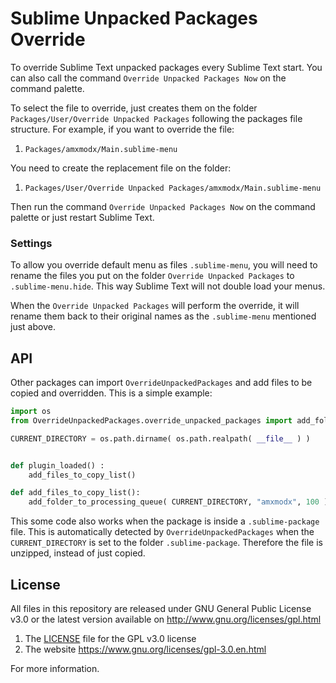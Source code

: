 # Sublime Unpacked Packages Override

To override Sublime Text unpacked packages every Sublime Text start. You can also call the command
`Override Unpacked Packages Now` on the command palette.

To select the file to override, just creates them on the folder `Packages/User/Override Unpacked
Packages` following the packages file structure. For example, if you want to override the file:

1. `Packages/amxmodx/Main.sublime-menu`

You need to create the replacement file on the folder:

1. `Packages/User/Override Unpacked Packages/amxmodx/Main.sublime-menu`

Then run the command `Override Unpacked Packages Now` on the command palette or just restart Sublime
Text.


### Settings

To allow you override default menu as files `.sublime-menu`, you will need to rename the files you
put on the folder `Override Unpacked Packages` to `.sublime-menu.hide`. This way Sublime Text
will not double load your menus.

When the `Override Unpacked Packages` will perform the override, it will rename them back to their
original names as the `.sublime-menu` mentioned just above.


## API

Other packages can import `OverrideUnpackedPackages` and add files to be copied and overridden.
This is a simple example:
```python
import os
from OverrideUnpackedPackages.override_unpacked_packages import add_folder_to_processing_queue

CURRENT_DIRECTORY = os.path.dirname( os.path.realpath( __file__ ) )


def plugin_loaded() :
    add_files_to_copy_list()

def add_files_to_copy_list():
    add_folder_to_processing_queue( CURRENT_DIRECTORY, "amxmodx", 100 )
```

This some code also works when the package is inside a `.sublime-package` file. This is
automatically detected by `OverrideUnpackedPackages` when the `CURRENT_DIRECTORY` is set to the
folder `.sublime-package`. Therefore the file is unzipped, instead of just copied.


## License

All files in this repository are released under GNU General Public License v3.0
or the latest version available on http://www.gnu.org/licenses/gpl.html

1. The [LICENSE](LICENSE) file for the GPL v3.0 license
1. The website https://www.gnu.org/licenses/gpl-3.0.en.html

For more information.


